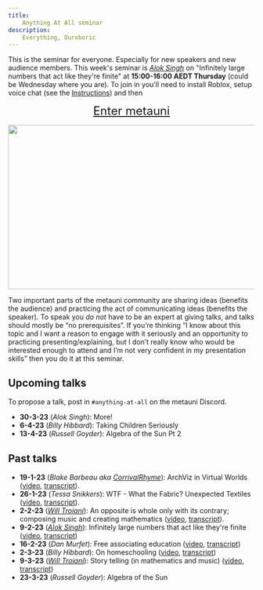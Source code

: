 ```yaml
---
title:
    Anything At All seminar
description:
    Everything, Ouroboric
---
```


This is the seminar for everyone. Especially for new speakers and new audience members. This week's seminar is *[Alok Singh](https://twitter.com/TheRevAlokSingh)* on "Infinitely large numbers that act like they're finite" at **15:00-16:00 AEDT Thursday** (could be Wednesday where you are). To join in you'll need to install Roblox, setup voice chat (see the [Instructions](https://metauni.org/posts/instructions/instructions)) and then

<p align="center">
  <span style="font-size:x-large;"><a target="_blank" href="https://www.roblox.com/games/8165217582/The-Rising-Sea">Enter metauni</a></span>
</p>

<p align="center">
<img width="800" height="334.4" src="https://user-images.githubusercontent.com/320329/208765279-15388dff-ecd9-405a-97c2-993af89ea2cb.png">
</p>

Two important parts of the metauni community are sharing ideas (benefits the audience) and practicing the act of communicating ideas (benefits the speaker). To speak you *do not* have to be an expert at giving talks, and talks should mostly be “no prerequisites”. If you’re thinking “I know about this topic and I want a reason to engage with it seriously and an opportunity to practicing presenting/explaining, but I don’t really know who would be interested enough to attend and I’m not very confident in my presentation skills” then you do it at this seminar.

## Upcoming talks

To propose a talk, post in `#anything-at-all` on the metauni Discord.

* **30-3-23** (*Alok Singh*): More!
* **6-4-23** (*Billy Hibbard*): Taking Children Seriously
* **13-4-23** (*Russell Goyder*): Algebra of the Sun Pt 2

## Past talks

* **19-1-23** (*Blake Barbeau aka [CorrivalRhyme](https://twitter.com/CorrivalRhyme)*): ArchViz in Virtual Worlds ([video](https://youtu.be/rZGAdaaq6C4), [transcript](https://metauniservice.com/transcript?videoID=rZGAdaaq6C4)).
* **26-1-23** (*Tessa Snikkers*): WTF - What the Fabric? Unexpected Textiles ([video](https://youtu.be/gjCev79gUDw), [transcript](https://metauniservice.com/transcript?videoID=gjCev79gUDw)).
* **2-2-23** (*[Will Troiani](https://williamtroiani.github.io)*): An opposite is whole only with its contrary; composing music and creating mathematics ([video](https://youtu.be/i1wM_Gd62ms), [transcript](https://metauniservice.com/transcript?videoID=i1wM_Gd62ms)).
* **9-2-23** (*[Alok Singh](https://twitter.com/TheRevAlokSingh)*): Infinitely large numbers that act like they're finite ([video](https://youtu.be/YP-iTs5m3X0), [transcript](https://metauniservice.com/transcript?videoID=YP-iTs5m3X0))
* **16-2-23** (*Dan Murfet*): Free associating education ([video](https://youtu.be/GzPDuliK9mM), [transcript](https://metauniservice.com/transcript?videoID=GzPDuliK9mM))
* **2-3-23** (*Billy Hibbard*): On homeschooling ([video](https://youtu.be/6nYXsbZKRlQ), [transcript](https://metauniservice.com/transcript?videoID=6nYXsbZKRlQ))
* **9-3-23** (*[Will Troiani](https://williamtroiani.github.io)*): Story telling (in mathematics and music) ([video](https://youtu.be/WmsXyUjZGHs), [transcript](https://metauniservice.com/transcript?videoID=WmsXyUjZGHs))
* **23-3-23** (*Russell Goyder*): Algebra of the Sun
